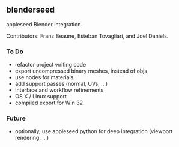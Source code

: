 ## blenderseed

appleseed Blender integration.

Contributors: Franz Beaune, Esteban Tovagliari, and Joel Daniels.

### To Do

- refactor project writing code
- export uncompressed binary meshes, instead of objs
- use nodes for materials 
- add support passes (normal, UVs, ...)
- interface and workflow refinements
- OS X / Linux support
- compiled export for Win 32

### Future

- optionally, use appleseed.python for deep integration (viewport rendering, ...)
